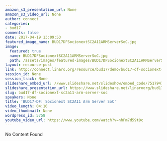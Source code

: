 ```yaml
---
amazon_s3_presentation_url: None
amazon_s3_video_url: None
author: connect
categories:
- bud17
comments: false
date: 2017-04-19 13:09:53
featured_image_name: BUD17DFSocionextSC2A11ARMServerSoC.jpg
image:
  featured: true
  name: BUD17DFSocionextSC2A11ARMServerSoC.jpg
  path: /assets/images/featured-images/BUD17DFSocionextSC2A11ARMServerSoC.jpg
layout: resource-post
link: http://connect.linaro.org/resource/bud17/demo/bud17-df-socionext-sc2a11-arm-server-soc/
session_id: None
session_track: None
slideshare_embed_url: //www.slideshare.net/slideshow/embed_code/75179474
slideshare_presentation_url: https://www.slideshare.net/linaroorg/bud17-socionext-sc2a11-arm-server-soc
slug: bud17-df-socionext-sc2a11-arm-server-soc
speakers: None
title: 'BUD17-DF: Socionext SC2A11 Arm Server SoC'
video_length: 04:10
video_thumbnail: None
wordpress_id: 5758
youtube_video_url: https://www.youtube.com/watch?v=nhPm7d59t8c
---
```


No Content Found